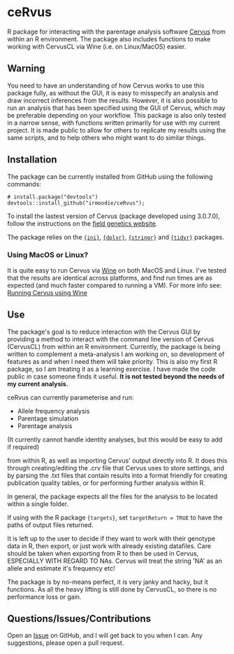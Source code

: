 # ceRvus
R package for interacting with the parentage analysis software [Cervus](http://www.fieldgenetics.com/pages/aboutCervus_Overview.jsp) from within an R environment. The package also includes functions to make working with CervusCL via Wine (i.e. on Linux/MacOS) easier.

## Warning
You need to have an understanding of how Cervus works to use this package fully, as without the GUI, it is easy to misspecify an analysis and draw incorrect inferences from the results. However, it is also possible to run an analysis that has been specified using the GUI of Cervus, which may be preferable depending on your workflow. This package is also only tested in a narrow sense, with functions written primarily for use with my current project. It is made public to allow for others to replicate my results using the same scripts, and to help others who might want to do similar things.

## Installation
The package can be currently installed from GitHub using the following commands:
```
# install.package("devtools")
devtools::install_github("irmoodie/ceRvus");
```
To install the lastest version of Cervus (package developed using 3.0.7.0), follow the instructions on the [field genetics website](http://www.fieldgenetics.com/pages/aboutCervus_Overview.jsp).

The package relies on the [`{ini}`](https://github.com/dvdscripter/ini), [`{dplyr}`](https://github.com/tidyverse/dplyr), [`{stringr}`](https://github.com/tidyverse/stringr) and [`{tidyr}`](https://github.com/tidyverse/tidyr) packages.

### Using MacOS or Linux?

It is quite easy to run Cervus via [Wine](https://www.winehq.org/) on both MacOS and Linux. I've tested that the results are identical across platforms, and find run times are as expected (and much faster compared to running a VM). For more info see: [Running Cervus using Wine](https://github.com/irmoodie/ceRvus/blob/master/docs/CervusWine.md)

## Use
The package's goal is to reduce interaction with the Cervus GUI by providing a method to interact with the command line version of Cervus (CervusCL) from within an R environment. Currently, the package is being written to complement a meta-analysis I am working on, so development of features as and when I need them will take priority. This is also my first R package, so I am treating it as a learning exercise. I have made the code public in case someone finds it useful. **It is not tested beyond the needs of my current analysis.**

ceRvus can currently parameterise and run:

- Allele frequency analysis
- Parentage simulation
- Parentage analysis

(It currently cannot handle identity analyses, but this would be easy to add if required)

from within R, as well as importing Cervus' output directly into R. It does this through creating/editing the .crv file that Cervus uses to store settings, and by parsing the .txt files that contain results into a format friendly for creating publication quality tables, or for performing further analysis within R.

In general, the package expects all the files for the analysis to be located within a single folder.

If using with the R package `{targets}`, set `targetReturn = TRUE` to have the paths of output files returned.

It is left up to the user to decide if they want to work with their genotype data in R, then export, or just work with already existing datafiles. Care should be taken when exporting from R to then be used in Cervus, ESPECIALLY WITH REGARD TO NAs. Cervus will treat the string 'NA' as an allele and estimate it's frequency etc!

The package is by no-means perfect, it is very janky and hacky, but it functions. As all the heavy lifting is still done by CervusCL, so there is no performance loss or gain. 

## Questions/Issues/Contributions
Open an [Issue](https://github.com/irmoodie/ceRvus/issues) on GitHub, and I will get back to you when I can. Any suggestions, please open a pull request. 
